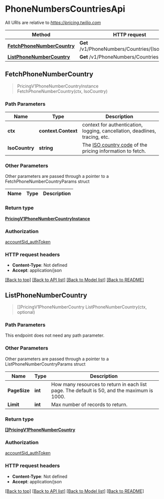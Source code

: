# PhoneNumbersCountriesApi

All URIs are relative to *https://pricing.twilio.com*

Method | HTTP request | Description
------------- | ------------- | -------------
[**FetchPhoneNumberCountry**](PhoneNumbersCountriesApi.md#FetchPhoneNumberCountry) | **Get** /v1/PhoneNumbers/Countries/{IsoCountry} | 
[**ListPhoneNumberCountry**](PhoneNumbersCountriesApi.md#ListPhoneNumberCountry) | **Get** /v1/PhoneNumbers/Countries | 



## FetchPhoneNumberCountry

> PricingV1PhoneNumberCountryInstance FetchPhoneNumberCountry(ctx, IsoCountry)



### Path Parameters


Name | Type | Description
------------- | ------------- | -------------
**ctx** | **context.Context** | context for authentication, logging, cancellation, deadlines, tracing, etc.
**IsoCountry** | **string** | The [ISO country code](http://en.wikipedia.org/wiki/ISO_3166-1_alpha-2) of the pricing information to fetch.

### Other Parameters

Other parameters are passed through a pointer to a FetchPhoneNumberCountryParams struct


Name | Type | Description
------------- | ------------- | -------------

### Return type

[**PricingV1PhoneNumberCountryInstance**](PricingV1PhoneNumberCountryInstance.md)

### Authorization

[accountSid_authToken](../README.md#accountSid_authToken)

### HTTP request headers

- **Content-Type**: Not defined
- **Accept**: application/json

[[Back to top]](#) [[Back to API list]](../README.md#documentation-for-api-endpoints)
[[Back to Model list]](../README.md#documentation-for-models)
[[Back to README]](../README.md)


## ListPhoneNumberCountry

> []PricingV1PhoneNumberCountry ListPhoneNumberCountry(ctx, optional)



### Path Parameters

This endpoint does not need any path parameter.

### Other Parameters

Other parameters are passed through a pointer to a ListPhoneNumberCountryParams struct


Name | Type | Description
------------- | ------------- | -------------
**PageSize** | **int** | How many resources to return in each list page. The default is 50, and the maximum is 1000.
**Limit** | **int** | Max number of records to return.

### Return type

[**[]PricingV1PhoneNumberCountry**](PricingV1PhoneNumberCountry.md)

### Authorization

[accountSid_authToken](../README.md#accountSid_authToken)

### HTTP request headers

- **Content-Type**: Not defined
- **Accept**: application/json

[[Back to top]](#) [[Back to API list]](../README.md#documentation-for-api-endpoints)
[[Back to Model list]](../README.md#documentation-for-models)
[[Back to README]](../README.md)

